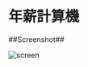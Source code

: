 年薪計算機
================


##Screenshot##

![screen](https://cdn.rawgit.com/cczallen/ALSalaryCalculator/dd906f3e/ALSalaryCalculatorScreenshot-20140701.jpg)

